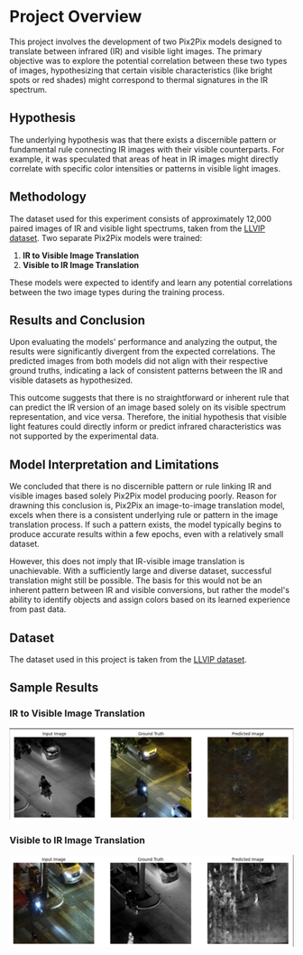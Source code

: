 # Project Overview

This project involves the development of two Pix2Pix models designed to translate between infrared (IR) and visible light images. The primary objective was to explore the potential correlation between these two types of images, hypothesizing that certain visible characteristics (like bright spots or red shades) might correspond to thermal signatures in the IR spectrum.

## Hypothesis

The underlying hypothesis was that there exists a discernible pattern or fundamental rule connecting IR images with their visible counterparts. For example, it was speculated that areas of heat in IR images might directly correlate with specific color intensities or patterns in visible light images.

## Methodology

The dataset used for this experiment consists of approximately 12,000 paired images of IR and visible light spectrums, taken from the [LLVIP dataset](https://bupt-ai-cz.github.io/LLVIP/). Two separate Pix2Pix models were trained:
1. **IR to Visible Image Translation**
2. **Visible to IR Image Translation**

These models were expected to identify and learn any potential correlations between the two image types during the training process.

## Results and Conclusion

Upon evaluating the models' performance and analyzing the output, the results were significantly divergent from the expected correlations. The predicted images from both models did not align with their respective ground truths, indicating a lack of consistent patterns between the IR and visible datasets as hypothesized.

This outcome suggests that there is no straightforward or inherent rule that can predict the IR version of an image based solely on its visible spectrum representation, and vice versa. Therefore, the initial hypothesis that visible light features could directly inform or predict infrared characteristics was not supported by the experimental data.

## Model Interpretation and Limitations

We concluded that there is no discernible pattern or rule linking IR and visible images based solely Pix2Pix model producing poorly. Reason for drawning this conclusion is, Pix2Pix an image-to-image translation model, excels when there is a consistent underlying rule or pattern in the image translation process. If such a pattern exists, the model typically begins to produce accurate results within a few epochs, even with a relatively small dataset.

However, this does not imply that IR-visible image translation is unachievable. With a sufficiently large and diverse dataset, successful translation might still be possible. The basis for this would not be an inherent pattern between IR and visible conversions, but rather the model's ability to identify objects and assign colors based on its learned experience from past data.

## Dataset

The dataset used in this project is taken from the [LLVIP dataset](https://bupt-ai-cz.github.io/LLVIP/).

## Sample Results

### IR to Visible Image Translation

![IR to Visible](/img1.png)

### Visible to IR Image Translation

![Visible to IR](/img2.png)
